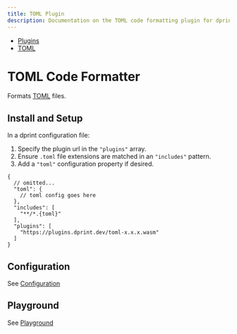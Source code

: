 ```yaml
---
title: TOML Plugin
description: Documentation on the TOML code formatting plugin for dprint.
---
```


<nav class="breadcrumb" aria-label="breadcrumbs">
  <ul>
    <li><a href="/plugins">Plugins</a></li>
    <li><a href="/plugins/toml">TOML</a></li>
  </ul>
</nav>

# TOML Code Formatter

Formats [TOML](https://toml.io) files.

## Install and Setup

In a dprint configuration file:

1. Specify the plugin url in the `"plugins"` array.
2. Ensure `.toml` file extensions are matched in an `"includes"` pattern.
3. Add a `"toml"` configuration property if desired.

```jsonc
{
  // omitted...
  "toml": {
    // toml config goes here
  },
  "includes": [
    "**/*.{toml}"
  ],
  "plugins": [
    "https://plugins.dprint.dev/toml-x.x.x.wasm"
  ]
}
```

## Configuration

See [Configuration](/plugins/toml/config)

## Playground

See [Playground](https://dprint.dev/playground#language/toml)
